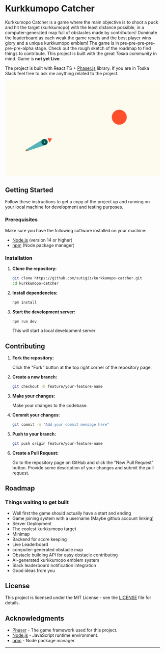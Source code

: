 # Kurkkumopo Catcher

Kurkkumopo Catcher is a game where the main objective is to shoot a puck and hit the target (kurkkumopo) with the least distance possible, in a computer-generated map full of obstacles made by contributors! Dominate the leaderboard as each weak the game resets and the best player wins glory and a unique kurkkumopo emblem! The game is in pre-pre-pre-pre-pre-pre-alpha stage. Check out the rough sketch of the roadmap to find things to contribute. This project is built with the great _Toska community_ in mind. Game is **not yet Live**.

The project is built with React TS + [Phaser.js](https://phaser.io/) library. If you are in Toska Slack feel free to ask me anything related to the project.

![Game Screenshot](public/assets/kurkkumopo-catcher.png)

## Getting Started

Follow these instructions to get a copy of the project up and running on your local machine for development and testing purposes.

### Prerequisites

Make sure you have the following software installed on your machine:

-   [Node.js](https://nodejs.org/) (version 14 or higher)
-   [npm](https://www.npmjs.com/) (Node package manager)

### Installation

1. **Clone the repository:**

    ```sh
    git clone https://github.com/sutigit/kurkkumopo-catcher.git
    cd kurkkumopo-catcher
    ```

2. **Install dependencies:**

    ```sh
    npm install
    ```

3. **Start the development server:**

    ```sh
    npm run dev
    ```

    This will start a local development server

## Contributing

1. **Fork the repository:**

    Click the "Fork" button at the top right corner of the repository page.

2. **Create a new branch:**

    ```sh
    git checkout -b feature/your-feature-name
    ```

3. **Make your changes:**

    Make your changes to the codebase.

4. **Commit your changes:**

    ```sh
    git commit -m "Add your commit message here"
    ```

5. **Push to your branch:**

    ```sh
    git push origin feature/your-feature-name
    ```

6. **Create a Pull Request:**

    Go to the repository page on GitHub and click the "New Pull Request" button. Provide some description of your changes and submit the pull request.

## Roadmap

### Things waiting to get built

-   Well first the game should actually have a start and ending
-   Game joining system with a username (Maybe github account linking)
-   Server Deployment
-   The coolest kurkkumopo target
-   Minimap
-   Backend for score keeping
-   Live Leaderboard
-   computer-generated obstacle map
-   Obstacle building API for easy obstacle contributing
-   AI-generated kurkkumopo emblem system
-   Slack leaderboard notification integration
-   Good ideas from you

## License

This project is licensed under the MIT License - see the [LICENSE](LICENSE) file for details.

## Acknowledgments

-   [Phaser](https://phaser.io/) - The game framework used for this project.
-   [Node.js](https://nodejs.org/) - JavaScript runtime environment.
-   [npm](https://www.npmjs.com/) - Node package manager.

---

